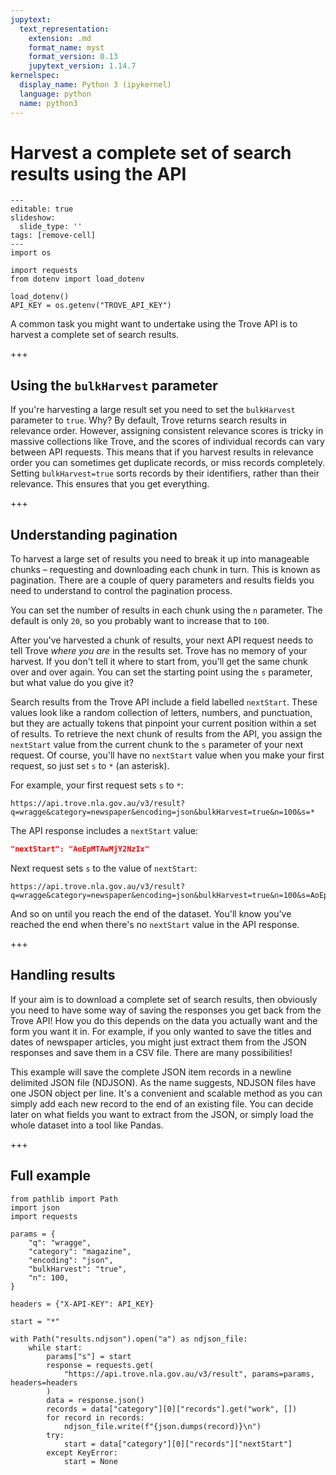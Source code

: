 ```yaml
---
jupytext:
  text_representation:
    extension: .md
    format_name: myst
    format_version: 0.13
    jupytext_version: 1.14.7
kernelspec:
  display_name: Python 3 (ipykernel)
  language: python
  name: python3
---
```


# Harvest a complete set of search results using the API

```{code-cell} ipython3
---
editable: true
slideshow:
  slide_type: ''
tags: [remove-cell]
---
import os

import requests
from dotenv import load_dotenv

load_dotenv()
API_KEY = os.getenv("TROVE_API_KEY")
```

A common task you might want to undertake using the Trove API is to harvest a complete set of search results. 

+++

## Using the `bulkHarvest` parameter

If you're harvesting a large result set you need to set the `bulkHarvest` parameter to `true`. Why? By default, Trove returns search results in relevance order. However, assigning consistent relevance scores is tricky in massive collections like Trove, and the scores of individual records can vary between API requests. This means that if you harvest results in relevance order you can sometimes get duplicate records, or miss records completely. Setting `bulkHarvest=true` sorts records by their identifiers, rather than their relevance. This ensures that you get everything.

+++

## Understanding pagination

To harvest a large set of results you need to break it up into manageable chunks – requesting and downloading each chunk in turn. This is known as pagination. There are a couple of query parameters and results fields you need to understand to control the pagination process.

You can set the number of results in each chunk using the `n` parameter. The default is only `20`, so you probably want to increase that to `100`.

After you've harvested a chunk of results, your next API request needs to tell Trove *where you are* in the results set. Trove has no memory of your harvest. If you don't tell it where to start from, you'll get the same chunk over and over again. You can set the starting point using the `s` parameter, but what value do you give it?

Search results from the Trove API include a field labelled `nextStart`. These values look like a random collection of letters, numbers, and punctuation, but they are actually tokens that pinpoint your current position within a set of results. To retrieve the next chunk of results from the API, you assign the `nextStart` value from the current chunk to the `s` parameter of your next request. Of course, you'll have no `nextStart` value when you make your first request, so just set `s` to `*` (an asterisk).

For example, your first request sets `s` to `*`:

```
https://api.trove.nla.gov.au/v3/result?q=wragge&category=newspaper&encoding=json&bulkHarvest=true&n=100&s=*
```

The API response includes a `nextStart` value:

```json
"nextStart": "AoEpMTAwMjY2NzIx"
```

Next request sets `s` to the value of `nextStart`:

```
https://api.trove.nla.gov.au/v3/result?q=wragge&category=newspaper&encoding=json&bulkHarvest=true&n=100&s=AoEpMTAwMjY2NzIx
```

And so on until you reach the end of the dataset. You'll know you've reached the end when there's no `nextStart` value in the API response.

+++

## Handling results

If your aim is to download a complete set of search results, then obviously you need to have some way of saving the responses you get back from the Trove API! How you do this depends on the data you actually want and the form you want it in. For example, if you only wanted to save the titles and dates of newspaper articles, you might just extract them from the JSON responses and save them in a CSV file. There are many possibilities!

This example will save the complete JSON item records in a newline delimited JSON file (NDJSON). As the name suggests, NDJSON files have one JSON object per line. It's a convenient and scalable method as you can simply add each new record to the end of an existing file. You can decide later on what fields you want to extract from the JSON, or simply load the whole dataset into a tool like Pandas.

+++

## Full example

```{code-cell} ipython3
from pathlib import Path
import json
import requests

params = {
    "q": "wragge",
    "category": "magazine",
    "encoding": "json",
    "bulkHarvest": "true",
    "n": 100,
}

headers = {"X-API-KEY": API_KEY}

start = "*"

with Path("results.ndjson").open("a") as ndjson_file:
    while start:
        params["s"] = start
        response = requests.get(
            "https://api.trove.nla.gov.au/v3/result", params=params, headers=headers
        )
        data = response.json()
        records = data["category"][0]["records"].get("work", [])
        for record in records:
            ndjson_file.write(f"{json.dumps(record)}\n")
        try:
            start = data["category"][0]["records"]["nextStart"]
        except KeyError:
            start = None
    
```

```{code-cell} ipython3

```

